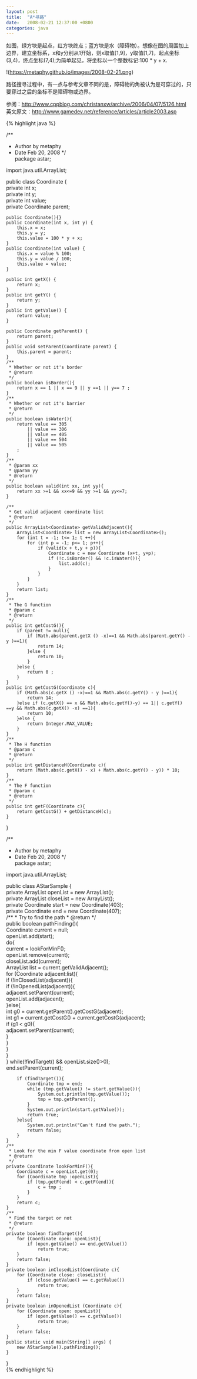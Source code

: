 ```yaml
---
layout: post
title:  "A*寻路"
date:   2008-02-21 12:37:00 +0800
categories: java
---
```


如图，绿方块是起点，红方块终点；蓝方块是水（障碍物）。想像在图的周围加上边界，建立坐标系，x和y分别从1开始，则x取值[1,9]，y取值[1,7]，起点坐标(3,4)，终点坐标(7,4);为简单起见，将坐标以一个整数标记:100 * y + x.

!(https://metaphy.github.io/images/2008-02-21.png)

路径搜寻过程中，有一点与参考文章不同的是，障碍物的角被认为是可穿过的，只要穿过之后的坐标不是障碍物或边界。


参阅：http://www.cppblog.com/christanxw/archive/2006/04/07/5126.html
英文原文：http://www.gamedev.net/reference/articles/article2003.asp


{% highlight java %}

/** 
 * Author by metaphy 
 * Date Feb 20, 2008 
 */  
package astar;  
  
import java.util.ArrayList;  
  
public class Coordinate {  
    private int x;  
    private int y;  
    private int value;  
    private Coordinate parent;  
      
    public Coordinate(){}  
    public Coordinate(int x, int y) {  
        this.x = x;  
        this.y = y;  
        this.value = 100 * y + x;  
    }  
    public Coordinate(int value) {  
        this.x = value % 100;  
        this.y = value / 100;  
        this.value = value;  
    }  
      
    public int getX() {  
        return x;  
    }  
    public int getY() {  
        return y;  
    }  
    public int getValue() {  
        return value;  
    }  
      
    public Coordinate getParent() {  
        return parent;  
    }  
    public void setParent(Coordinate parent) {  
        this.parent = parent;  
    }  
    /** 
     * Whether or not it's border 
     * @return 
     */  
    public boolean isBorder(){  
        return x == 1 || x == 9 || y ==1 || y== 7 ;  
    }  
    /** 
     * Whether or not it's barrier 
     * @return 
     */  
    public boolean isWater(){  
        return value == 305  
            || value == 306  
            || value == 405  
            || value == 504  
            || value == 505  
        ;  
    }  
    /** 
     * @param xx 
     * @param yy 
     * @return 
     */  
    public boolean valid(int xx, int yy){  
        return xx >=1 && xx<=9 && yy >=1 && yy<=7;  
    }  
      
    /** 
     * Get valid adjacent coordinate list 
     * @return 
     */  
    public ArrayList<Coordinate> getValidAdjacent(){  
        ArrayList<Coordinate> list = new ArrayList<Coordinate>();  
        for (int t = -1; t<= 1; t ++){  
            for (int p = -1; p<= 1; p++){  
                if (valid(x + t,y + p)){  
                    Coordinate c = new Coordinate (x+t, y+p);  
                    if (!c.isBorder() && !c.isWater()){  
                        list.add(c);  
                    }  
                }  
            }  
        }  
        return list;  
    }  
    /** 
     * The G function  
     * @param c 
     * @return 
     */  
    public int getCostG(){  
        if (parent != null){  
            if (Math.abs(parent.getX () -x)==1 && Math.abs(parent.getY() - y )==1){  
                return 14;  
            }else {  
                return 10;  
            }  
        }else {  
            return 0 ;  
        }  
    }  
    public int getCostG(Coordinate c){  
        if (Math.abs(c.getX () -x)==1 && Math.abs(c.getY() - y )==1){  
            return 14;  
        }else if (c.getX() == x && Math.abs(c.getY()-y) == 1|| c.getY() ==y && Math.abs(c.getX() -x) ==1){  
            return 10;  
        }else {  
            return Integer.MAX_VALUE;  
        }  
    }  
    /** 
     * The H function  
     * @param c 
     * @return 
     */  
    public int getDistanceH(Coordinate c){  
        return (Math.abs(c.getX() - x) + Math.abs(c.getY() - y)) * 10;  
    }  
    /** 
     * The F function 
     * @param c 
     * @return 
     */  
    public int getF(Coordinate c){  
        return getCostG() + getDistanceH(c);  
    }  
}     

/** 
 * Author by metaphy 
 * Date Feb 20, 2008 
 */  
package astar;  
  
import java.util.ArrayList;  
  
public class AStarSample {  
    private ArrayList<Coordinate> openList = new ArrayList<Coordinate>();  
    private ArrayList<Coordinate> closeList = new ArrayList<Coordinate>();  
    private Coordinate start = new Coordinate(403);  
    private Coordinate end = new Coordinate(407);  
    /** 
     * Try to find the path 
     * @return 
     */  
    public boolean pathFinding(){  
        Coordinate current = null;  
        openList.add(start);  
        do{  
            current = lookForMinF();  
            openList.remove(current);  
            closeList.add(current);  
            ArrayList<Coordinate> list = current.getValidAdjacent();  
            for (Coordinate adjacent:list){  
                if (!inClosedList(adjacent)){  
                    if (!inOpenedList(adjacent)){  
                        adjacent.setParent(current);  
                        openList.add(adjacent);  
                    }else{  
                        int g0 = current.getParent().getCostG(adjacent);  
                        int g1 = current.getCostG() + current.getCostG(adjacent);  
                        if (g1 < g0){  
                            adjacent.setParent(current);  
                        }  
                    }  
                }  
            }  
        } while(!findTarget() && openList.size()>0);  
        end.setParent(current);  
          
        if (findTarget()){  
            Coordinate tmp = end;  
            while (tmp.getValue() != start.getValue()){  
                System.out.println(tmp.getValue());  
                tmp = tmp.getParent();  
            }  
            System.out.println(start.getValue());  
            return true;  
        }else{  
            System.out.println("Can't find the path.");  
            return false;  
        }  
    }  
    /** 
     * Look for the min F value coordinate from open list  
     * @return 
     */  
    private Coordinate lookForMinF(){  
        Coordinate c = openList.get(0);  
        for (Coordinate tmp :openList){  
            if (tmp.getF(end) < c.getF(end)){  
                c = tmp ;  
            }  
        }  
        return c;  
    }  
    /** 
     * Find the target or not 
     * @return 
     */  
    private boolean findTarget(){  
        for (Coordinate open: openList){  
            if (open.getValue() == end.getValue())  
                return true;  
        }  
        return false;  
    }  
    private boolean inClosedList(Coordinate c){  
        for (Coordinate close: closeList){  
            if (close.getValue() == c.getValue())  
                return true;  
        }  
        return false;  
    }  
    private boolean inOpenedList (Coordinate c){  
        for (Coordinate open: openList){  
            if (open.getValue() == c.getValue())  
                return true;  
        }  
        return false;  
    }  
    public static void main(String[] args) {  
        new AStarSample().pathFinding();  
    }  
}  
{% endhighlight %}